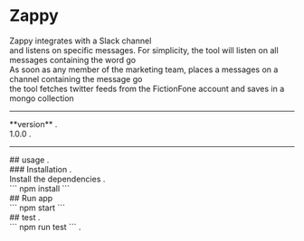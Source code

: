 # Zappy <br /> 
Zappy integrates with a Slack channel <br /> 
and listens on specific messages. For simplicity, the tool will listen on all messages containing the word go <br />
As soon as any member of the marketing team, places a messages on a channel containing the message go <br />
the tool fetches twitter feeds from the FictionFone account and saves in a mongo collection <br />
<hr>
**version** . <br />
1.0.0 . <br />
<hr>
## usage . <br />
### Installation .<br /> 
Install the dependencies . <br />
 ```
 npm install
 ```  
 <br />
## Run app  <br />
 ```
 npm start
 ```  <br />
## test . <br />
 ```
 npm run test
 ``` .<br /> 

